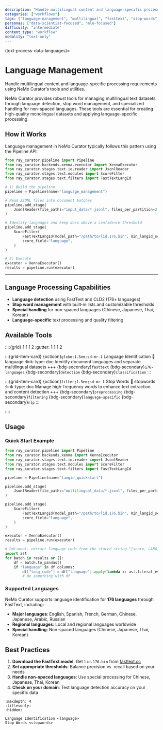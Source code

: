 ```yaml
---
description: "Handle multilingual content and language-specific processing including language identification and stop word management"
categories: ["workflows"]
tags: ["language-management", "multilingual", "fasttext", "stop-words", "language-detection"]
personas: ["data-scientist-focused", "mle-focused"]
difficulty: "intermediate"
content_type: "workflow"
modality: "text-only"
---
```


(text-process-data-languages)=

# Language Management

Handle multilingual content and language-specific processing requirements using NeMo Curator's tools and utilities.

NeMo Curator provides robust tools for managing multilingual text datasets through language detection, stop word management, and specialized handling for non-spaced languages. These tools are essential for creating high-quality monolingual datasets and applying language-specific processing.

## How it Works

Language management in NeMo Curator typically follows this pattern using the Pipeline API:

```python
from ray_curator.pipeline import Pipeline
from ray_curator.backends.xenna.executor import XennaExecutor
from ray_curator.stages.text.io.reader import JsonlReader
from ray_curator.stages.text.modules import ScoreFilter
from ray_curator.stages.text.filters import FastTextLangId

# 1) Build the pipeline
pipeline = Pipeline(name="language_management")

# Read JSONL files into document batches
pipeline.add_stage(
    JsonlReader(file_paths="input_data/*.jsonl", files_per_partition=2)
)

# Identify languages and keep docs above a confidence threshold
pipeline.add_stage(
    ScoreFilter(
        FastTextLangId(model_path="/path/to/lid.176.bin", min_langid_score=0.3),
        score_field="language",
    )
)

# 2) Execute
executor = XennaExecutor()
results = pipeline.run(executor)
```

---

## Language Processing Capabilities

- **Language detection** using FastText and CLD2 (176+ languages)
- **Stop word management** with built-in lists and customizable thresholds
- **Special handling** for non-spaced languages (Chinese, Japanese, Thai, Korean)
- **Language-specific** text processing and quality filtering

## Available Tools

::::{grid} 1 1 1 2
:gutter: 1 1 1 2

:::{grid-item-card} {octicon}`globe;1.5em;sd-mr-1` Language Identification
:link: language
:link-type: doc
Identify document languages and separate multilingual datasets
+++
{bdg-secondary}`fasttext`
{bdg-secondary}`176-languages`
{bdg-secondary}`detection`
{bdg-secondary}`classification`
:::

:::{grid-item-card} {octicon}`filter;1.5em;sd-mr-1` Stop Words
:link: stopwords
:link-type: doc
Manage high-frequency words to enhance text extraction and content detection
+++
{bdg-secondary}`preprocessing`
{bdg-secondary}`filtering`
{bdg-secondary}`language-specific`
{bdg-secondary}`nlp`
:::

::::

## Usage

### Quick Start Example

```python
from ray_curator.pipeline import Pipeline
from ray_curator.backends.xenna import XennaExecutor
from ray_curator.stages.text.io.reader import JsonlReader
from ray_curator.stages.text.modules import ScoreFilter
from ray_curator.stages.text.filters import FastTextLangId

pipeline = Pipeline(name="langid_quickstart")

pipeline.add_stage(
    JsonlReader(file_paths="multilingual_data/*.jsonl", files_per_partition=2)
)

pipeline.add_stage(
    ScoreFilter(
        FastTextLangId(model_path="/path/to/lid.176.bin", min_langid_score=0.3),
        score_field="language",
    )
)

executor = XennaExecutor()
results = pipeline.run(executor)

# Optional: extract language code from the stored string "[score, LANG]"
import ast
for batch in results or []:
    df = batch.to_pandas()
    if "language" in df.columns:
        df["lang_code"] = df["language"].apply(lambda x: ast.literal_eval(x)[1] if isinstance(x, str) else x[1])
        # do something with df
```

### Supported Languages

NeMo Curator supports language identification for **176 languages** through FastText, including:

- **Major languages**: English, Spanish, French, German, Chinese, Japanese, Arabic, Russian
- **Regional languages**: Local and regional languages worldwide
- **Special handling**: Non-spaced languages (Chinese, Japanese, Thai, Korean)

## Best Practices

1. **Download the FastText model**: Get `lid.176.bin` from [fasttext.cc](https://fasttext.cc/docs/en/language-identification.html)
2. **Set appropriate thresholds**: Balance precision vs. recall based on your needs
3. **Handle non-spaced languages**: Use special processing for Chinese, Japanese, Thai, Korean
4. **Check on your domain**: Test language detection accuracy on your specific data

```{toctree}
:maxdepth: 4
:titlesonly:
:hidden:

Language Identification <language>
Stop Words <stopwords>
```
